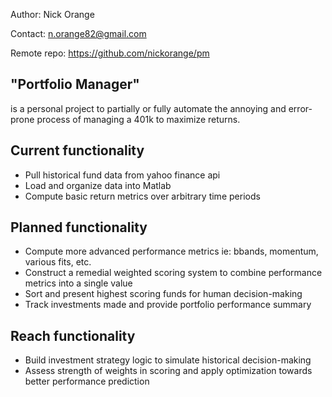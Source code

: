 Author: Nick Orange

Contact: n.orange82@gmail.com

Remote repo: https://github.com/nickorange/pm

## "Portfolio Manager"
is a personal project to partially or fully automate the annoying and error-prone process of managing a 401k to maximize returns.

## Current functionality
* Pull historical fund data from yahoo finance api
* Load and organize data into Matlab
* Compute basic return metrics over arbitrary time periods

## Planned functionality
* Compute more advanced performance metrics ie: bbands, momentum, various fits, etc.
* Construct a remedial weighted scoring system to combine performance metrics into a single value
* Sort and present highest scoring funds for human decision-making
* Track investments made and provide portfolio performance summary 

## Reach functionality
* Build investment strategy logic to simulate historical decision-making
* Assess strength of weights in scoring and apply optimization towards better performance prediction